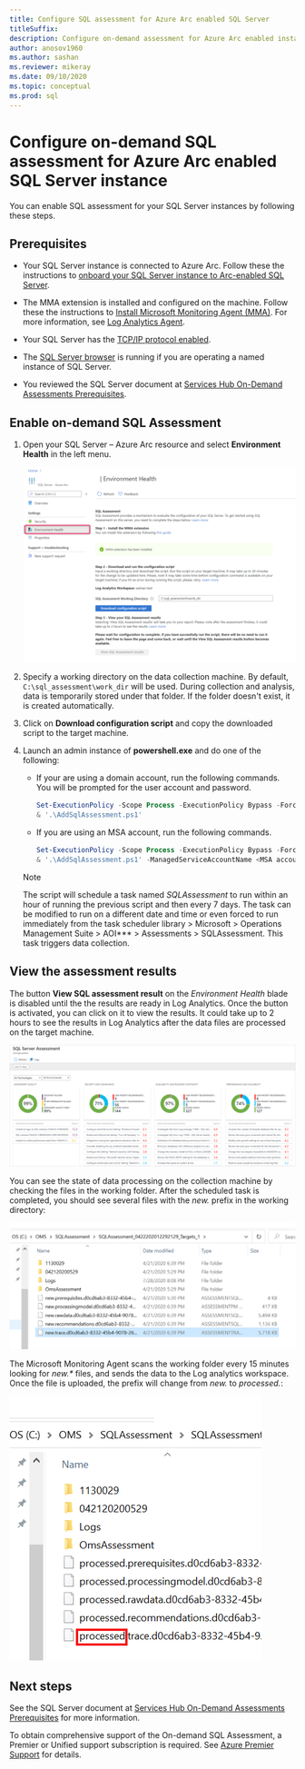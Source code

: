 ```yaml
---
title: Configure SQL assessment for Azure Arc enabled SQL Server
titleSuffix:
description: Configure on-demand assessment for Azure Arc enabled instance of SQL Server
author: anosov1960
ms.author: sashan 
ms.reviewer: mikeray
ms.date: 09/10/2020
ms.topic: conceptual
ms.prod: sql
---
```

# Configure on-demand SQL assessment for Azure Arc enabled SQL Server instance

You can enable SQL assessment for your SQL Server instances by following these steps.

## Prerequisites

* Your SQL Server instance is connected to Azure Arc. Follow these the instructions to [onboard your SQL Server instance to  Arc-enabled SQL Server](connect.md).

* The MMA extension is installed and configured on the machine. Follow these the instructions to [Install Microsoft Monitoring Agent (MMA)](configure-advanced-data-security.md#install-microsoft-monitoring-agent-mma). For more information, see [Log Analytics Agent](/azure/azure-monitor/platform/log-analytics-agent).

* Your SQL Server has the [TCP/IP protocol enabled](../../database-engine/configure-windows/enable-or-disable-a-server-network-protocol.md).

* The [SQL Server browser](../../tools/configuration-manager/sql-server-browser-service.md) is running if you are operating a named instance of SQL Server.

* You reviewed the SQL Server document at [Services Hub On-Demand Assessments Prerequisites](/services-hub/health/assessment-prereq-docs#on-demand-assessment-prerequisite-documents).

## Enable on-demand SQL Assessment

1. Open your SQL Server – Azure Arc resource and select __Environment Health__ in the left menu.

   ![SQL Assessment selection](media/assess/sql-assessment-heading-sql-server-arc.png)

1. Specify a working directory on the data collection machine. By default, `C:\sql_assessment\work_dir` will be used. During collection and analysis, data is temporarily stored under that folder. If the folder doesn't exist, it is created automatically.

1. Click on __Download configuration script__ and copy the downloaded script to the target machine.

1. Launch an admin instance of __powershell.exe__ and do one of the following: 
   * If your are using a domain account, run the following commands. You will be prompted for the user account and password. 

      ```powershell
      Set-ExecutionPolicy -Scope Process -ExecutionPolicy Bypass -Force
      & '.\AddSqlAssessment.ps1'
      ```

    * If you are using an MSA account, run the following commands.

      ```powershell
      Set-ExecutionPolicy -Scope Process -ExecutionPolicy Bypass -Force
      & '.\AddSqlAssessment.ps1' -ManagedServiceAccountName <MSA account name>
      ```

   > [!NOTE]
   > The script will schedule a task named *SQLAssessment* to run within an hour of running the previous script and then every 7 days. The task can be modified to run on a different date and time or even forced to run immediately from the task scheduler library > Microsoft > Operations Management Suite > AOI*** > Assessments > SQLAssessment. This task triggers data collection.

## View the assessment results

The button __View SQL assessment result__ on the _Environment Health_ blade is disabled until the the results are ready in Log Analytics. Once the button is activated, you can click on it to view the results. It could take up to 2 hours to see the results in Log Analytics after the data files are processed on the target machine.

![SQ: assessment results](media/assess/sql-assessment-results.png)

You can see the state of data processing on the collection machine by checking the files in the working folder. After the scheduled task is completed, you should see several files with the _new._ prefix in the working directory:

![Data files ready](media/assess/sql-assessment-data-files-ready.png)

The Microsoft Monitoring Agent scans the working folder every 15 minutes looking for _new.*_ files, and sends the data to the Log analytics workspace. Once the file is uploaded, the prefix will change from _new._ to _processed._:

![Data files processed](media/assess/sql-assessment-data-files-processed.png)

## Next steps

See the SQL Server document at [Services Hub On-Demand Assessments Prerequisites](/services-hub/health/assessment-prereq-docs#on-demand-assessment-prerequisite-documents) for more information.

To obtain comprehensive support of the On-demand SQL Assessment, a Premier or Unified support subscription is required. See [Azure Premier Support](https://azure.microsoft.com/support/plans/premier) for details.